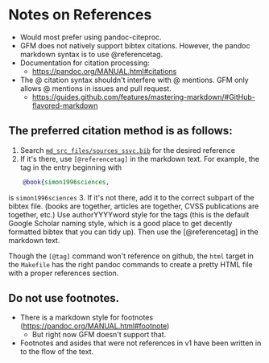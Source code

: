 # Notes on References

- Would most prefer using pandoc-citeproc. 
- GFM does not natively support bibtex citations. However, the pandoc markdown syntax is to use @referencetag. 
- Documentation for citation processing:
  - https://pandoc.org/MANUAL.html#citations
- The @ citation syntax shouldn't interfere with @ mentions. GFM only allows @ mentions in issues and pull request.
  - https://guides.github.com/features/mastering-markdown/#GitHub-flavored-markdown

## The preferred citation method is as follows:

1. Search [`md_src_files/sources_ssvc.bib`](md_src_files/sources_ssvc.bib) for the desired reference
2. If it's there, use `[@referencetag]` in the markdown text. For example, the tag in the entry beginning with
```bibtex
    @book{simon1996sciences,
```
is `simon1996sciences`
3. If it's not there, add it to the correct subpart of the bibtex file. (books are together, articles are together, CVSS publications are together, etc.) Use authorYYYYword style for the tags (this is the default Google Scholar naming style, which is a good place to get decently formatted bibtex that you can tidy up). Then use the [@referencetag] in the markdown text. 


Though the `[@tag]` command won't reference on github, the `html` target in the `Makefile` has the right pandoc commands to create a pretty HTML file with a proper references section. 

## Do not use footnotes. 
- There is a markdown style for footnotes (https://pandoc.org/MANUAL.html#footnote)
  - But right now GFM doesn't support that. 
- Footnotes and asides that were not references in v1 have been written in to the flow of the text.

 



